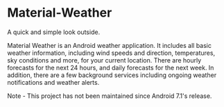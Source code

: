 # Material-Weather
A quick and simple look outside.

Material Weather is an Android weather application. It includes all basic weather information, including wind speeds and direction, 
temperatures, sky conditions and more, for your current location. There are hourly forecasts for the next 24 hours, and daily forecasts
for the next week. In addition, there are a few background services including ongoing weather notifications and weather alerts.

Note - This project has not been maintained since Android 7.1's release.
